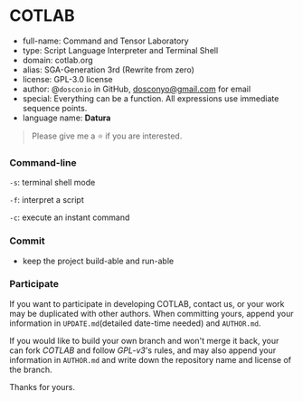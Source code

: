 # COTLAB

- full-name: Command and Tensor Laboratory
- type: Script Language Interpreter and Terminal Shell
- domain: cotlab.org
- alias: SGA-Generation 3rd (Rewrite from zero)
- license: GPL-3.0 license
- author: @`dosconio` in GitHub, dosconyo@gmail.com for email 
- special: Everything can be a function. All expressions use immediate sequence points.
- language name: **Datura**

> Please give me a :star: if you are interested.

### Command-line

`-s`: terminal shell mode

`-f`: interpret a script

`-c`: execute an instant command



### Commit

- keep the project build-able and run-able



### Participate

If you want to participate in developing COTLAB, contact us, or your work may be duplicated with other authors. When committing yours, append your information in `UPDATE.md`(detailed date-time needed) and `AUTHOR.md`.

If you would like to build your own branch and won't merge it back, your can fork *COTLAB* and follow *GPL-v3*'s rules, and may also append your information in `AUTHOR.md` and write down the repository name and license of the branch.

Thanks for yours.

